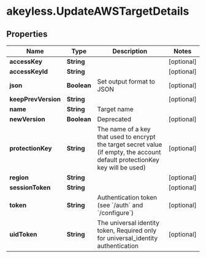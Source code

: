 # akeyless.UpdateAWSTargetDetails

## Properties

Name | Type | Description | Notes
------------ | ------------- | ------------- | -------------
**accessKey** | **String** |  | [optional] 
**accessKeyId** | **String** |  | [optional] 
**json** | **Boolean** | Set output format to JSON | [optional] 
**keepPrevVersion** | **String** |  | [optional] 
**name** | **String** | Target name | 
**newVersion** | **Boolean** | Deprecated | [optional] 
**protectionKey** | **String** | The name of a key that used to encrypt the target secret value (if empty, the account default protectionKey key will be used) | [optional] 
**region** | **String** |  | [optional] 
**sessionToken** | **String** |  | [optional] 
**token** | **String** | Authentication token (see &#x60;/auth&#x60; and &#x60;/configure&#x60;) | [optional] 
**uidToken** | **String** | The universal identity token, Required only for universal_identity authentication | [optional] 


